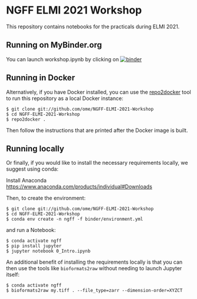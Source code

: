 # NGFF ELMI 2021 Workshop

This repository contains notebooks for the practicals during ELMI 2021.

## Running on MyBinder.org

You can launch workshop.ipynb by clicking on
[![binder](https://mybinder.org/badge_logo.svg)](https://mybinder.org/v2/gh/ome/NGFF-ELMI-2021-Workshop/HEAD?filepath=0_Intro.ipynb)

## Running in Docker

Alternatively, if you have Docker installed, you can use the [repo2docker](https://repo2docker.readthedocs.io/en/latest/)
tool to run this repository as a local Docker instance:

    $ git clone git://github.com/ome/NGFF-ELMI-2021-Workshop
    $ cd NGFF-ELMI-2021-Workshop
    $ repo2docker .

Then follow the instructions that are printed after the Docker image is built.

## Running locally

Or finally, if you would like to install the necessary requirements locally,
we suggest using conda:

Install Anaconda https://www.anaconda.com/products/individual#Downloads

Then, to create the environment:

    $ git clone git://github.com/ome/NGFF-ELMI-2021-Workshop
    $ cd NGFF-ELMI-2021-Workshop
    $ conda env create -n ngff -f binder/environment.yml

and run a Notebook:

    $ conda activate ngff
    $ pip install jupyter
    $ jupyter notebook 0_Intro.ipynb

An additional benefit of installing the requirements locally is that you
can then use the tools like `bioformats2raw` without needing to launch
Jupyter itself:

    $ conda activate ngff
    $ bioformats2raw my.tiff . --file_type=zarr --dimension-order=XYZCT
